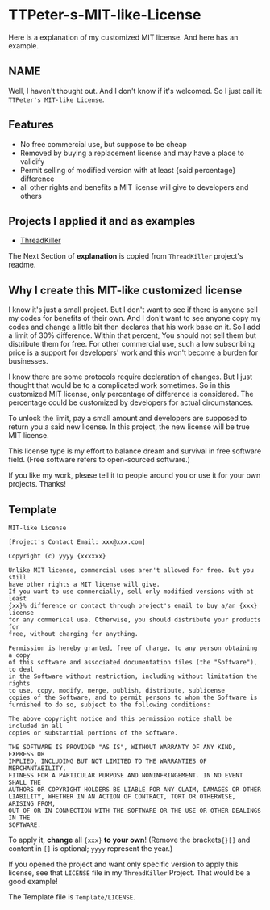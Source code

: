 # TTPeter-s-MIT-like-License
Here is a explanation of my customized MIT license. And here has an example.

## NAME

Well, I haven't thought out. And I don't know if it's welcomed. So I just call it: `TTPeter's MIT-like License`.

## Features

- No free commercial use, but suppose to be cheap
- Removed by buying a replacement license and may have a place to validify
- Permit selling of modified version with at least {said percentage} difference
- all other rights and benefits a MIT license will give to developers and others

## Projects I applied it and as examples

- [ThreadKiller](https://github.com/TTStudio-of-TTPeter/ThreadKiller)

The Next Section of **explanation** is copied from `ThreadKiller` project's readme.

## Why I create this MIT-like customized license

I know it's just a small project. But I don't want to see if there is anyone sell my codes for benefits of their own. And I don't want to see anyone copy my codes and change a little bit then declares that his work base on it. So I add a limit of 30% difference. Within that percent, You should not sell them but distribute them for free. For other commercial use, such a low subscribing price is a support for developers' work and this won't become a burden for businesses. 

I know there are some protocols require declaration of changes. But I just thought that would be to a complicated work sometimes. So in this customized MIT license, only percentage of difference is considered. The percentage could be customized by developers for actual circumstances. 

To unlock the limit, pay a small amount and developers are supposed to return you a said new license. In this project, the new license will be true MIT license.

This license type is my effort to balance dream and survival in free software field. (Free software refers to open-sourced software.)

If you like my work, please tell it to people around you or use it for your own projects. Thanks!

## Template

```
MIT-like License

[Project's Contact Email: xxx@xxx.com]

Copyright (c) yyyy {xxxxxx}

Unlike MIT license, commercial uses aren't allowed for free. But you still 
have other rights a MIT license will give.
If you want to use commercially, sell only modified versions with at least 
{xx}% difference or contact through project's email to buy a/an {xxx} license
for any commerical use. Otherwise, you should distribute your products for
free, without charging for anything.

Permission is hereby granted, free of charge, to any person obtaining a copy
of this software and associated documentation files (the "Software"), to deal
in the Software without restriction, including without limitation the rights
to use, copy, modify, merge, publish, distribute, sublicense
copies of the Software, and to permit persons to whom the Software is
furnished to do so, subject to the following conditions:

The above copyright notice and this permission notice shall be included in all
copies or substantial portions of the Software.

THE SOFTWARE IS PROVIDED "AS IS", WITHOUT WARRANTY OF ANY KIND, EXPRESS OR
IMPLIED, INCLUDING BUT NOT LIMITED TO THE WARRANTIES OF MERCHANTABILITY,
FITNESS FOR A PARTICULAR PURPOSE AND NONINFRINGEMENT. IN NO EVENT SHALL THE
AUTHORS OR COPYRIGHT HOLDERS BE LIABLE FOR ANY CLAIM, DAMAGES OR OTHER
LIABILITY, WHETHER IN AN ACTION OF CONTRACT, TORT OR OTHERWISE, ARISING FROM,
OUT OF OR IN CONNECTION WITH THE SOFTWARE OR THE USE OR OTHER DEALINGS IN THE
SOFTWARE.
```

To apply it, **change** all `{xxx}` **to your own**! (Remove the brackets`{}[]` and content in `[]` is optional; `yyyy` represent the year.)

If you opened the project and want only specific version to apply this license, see that `LICENSE` file in my `ThreadKiller` Project. That would be a good example!

The Template file is `Template/LICENSE`.



